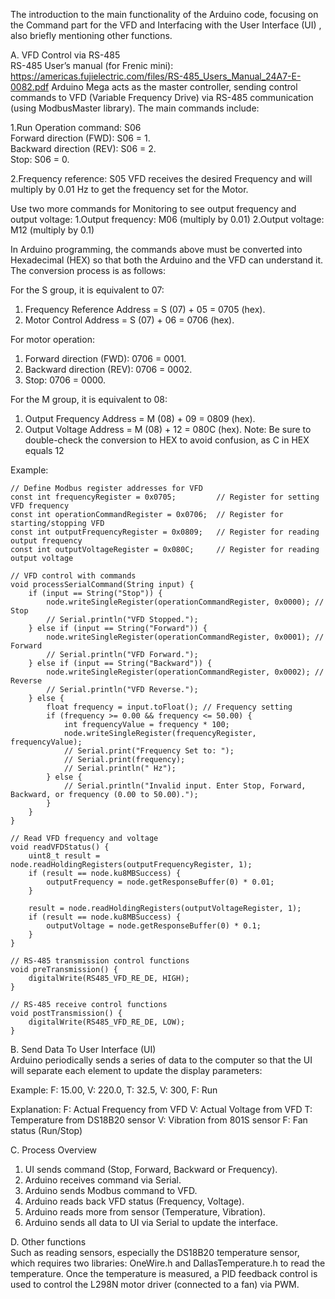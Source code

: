 The introduction to the main functionality of the Arduino code, focusing on the Command part for the VFD and Interfacing with the User Interface (UI) , also briefly mentioning other functions.

A. VFD Control via RS-485  
RS-485 User’s manual (for Frenic mini): https://americas.fujielectric.com/files/RS-485_Users_Manual_24A7-E-0082.pdf
Arduino Mega acts as the master controller, sending control commands to VFD (Variable Frequency Drive) via RS-485 communication (using ModbusMaster library). The main commands include:

1.Run Operation command: S06  
Forward direction (FWD): S06 = 1.  
Backward direction (REV): S06 = 2.  
Stop: S06 = 0.  

2.Frequency reference: S05
VFD receives the desired Frequency and will multiply by 0.01 Hz to get the frequency set for the Motor.

Use two more commands for Monitoring to see output frequency and output voltage:
1.Output frequency: M06 (multiply by 0.01)
2.Output voltage: M12 (multiply by 0.1)

In Arduino programming, the commands above must be converted into Hexadecimal (HEX) so that both the Arduino and the VFD can understand it. The conversion process is as follows:

For the S group, it is equivalent to 07:
1. Frequency Reference Address = S (07) + 05 = 0705 (hex).
2. Motor Control Address = S (07) + 06 = 0706 (hex).

For motor operation:
1. Forward direction (FWD): 0706 = 0001.
2. Backward direction (REV): 0706 = 0002.
3. Stop: 0706 = 0000.

For the M group, it is equivalent to 08:
1. Output Frequency Address = M (08) + 09 = 0809 (hex).
2. Output Voltage Address = M (08) + 12 = 080C (hex).
Note: Be sure to double-check the conversion to HEX to avoid confusion, as C in HEX equals 12

Example:
```
// Define Modbus register addresses for VFD
const int frequencyRegister = 0x0705;         // Register for setting VFD frequency
const int operationCommandRegister = 0x0706;  // Register for starting/stopping VFD
const int outputFrequencyRegister = 0x0809;   // Register for reading output frequency
const int outputVoltageRegister = 0x080C;     // Register for reading output voltage

// VFD control with commands
void processSerialCommand(String input) {
    if (input == String("Stop")) {
        node.writeSingleRegister(operationCommandRegister, 0x0000); // Stop
        // Serial.println("VFD Stopped.");
    } else if (input == String("Forward")) {
        node.writeSingleRegister(operationCommandRegister, 0x0001); // Forward
        // Serial.println("VFD Forward.");
    } else if (input == String("Backward")) {
        node.writeSingleRegister(operationCommandRegister, 0x0002); // Reverse
        // Serial.println("VFD Reverse.");
    } else {
        float frequency = input.toFloat(); // Frequency setting
        if (frequency >= 0.00 && frequency <= 50.00) {
            int frequencyValue = frequency * 100;
            node.writeSingleRegister(frequencyRegister, frequencyValue);
            // Serial.print("Frequency Set to: ");
            // Serial.print(frequency);
            // Serial.println(" Hz");
        } else {
            // Serial.println("Invalid input. Enter Stop, Forward, Backward, or frequency (0.00 to 50.00).");
        }
    }
}

// Read VFD frequency and voltage
void readVFDStatus() {
    uint8_t result = node.readHoldingRegisters(outputFrequencyRegister, 1);
    if (result == node.ku8MBSuccess) {
        outputFrequency = node.getResponseBuffer(0) * 0.01;
    }

    result = node.readHoldingRegisters(outputVoltageRegister, 1);
    if (result == node.ku8MBSuccess) {
        outputVoltage = node.getResponseBuffer(0) * 0.1;
    }
}

// RS-485 transmission control functions
void preTransmission() {
    digitalWrite(RS485_VFD_RE_DE, HIGH);
}

// RS-485 receive control functions
void postTransmission() {
    digitalWrite(RS485_VFD_RE_DE, LOW);
}
```

B. Send Data To User Interface (UI)  
Arduino periodically sends a series of data to the computer so that the UI will separate each element to update the display parameters:

Example: F: 15.00, V: 220.0, T: 32.5, V: 300, F: Run

Explanation:
F: Actual Frequency from VFD
V: Actual Voltage from VFD
T: Temperature from DS18B20 sensor
V: Vibration from 801S sensor
F: Fan status (Run/Stop)

C. Process Overview
1. UI sends command (Stop, Forward, Backward or Frequency).
2. Arduino receives command via Serial.
3. Arduino sends Modbus command to VFD.
4. Arduino reads back VFD status (Frequency, Voltage).
5. Arduino reads more from sensor (Temperature, Vibration).
6. Arduino sends all data to UI via Serial to update the interface.

D. Other functions  
Such as reading sensors, especially the DS18B20 temperature sensor, which requires two libraries: OneWire.h and DallasTemperature.h to read the temperature.
Once the temperature is measured, a PID feedback control is used to control the L298N motor driver (connected to a fan) via PWM.
